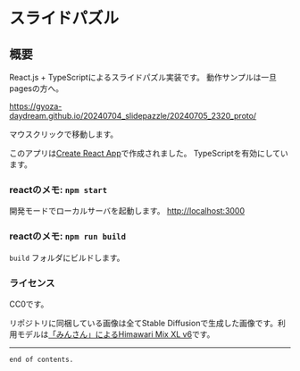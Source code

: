 # スライドパズル

## 概要

React.js + TypeScriptによるスライドパズル実装です。
動作サンプルは一旦pagesの方へ。

https://gyoza-daydream.github.io/20240704_slidepazzle/20240705_2320_proto/

マウスクリックで移動します。

このアプリは[Create React App](https://github.com/facebook/create-react-app)で作成されました。
TypeScriptを有効にしています。


### reactのメモ: `npm start`

開発モードでローカルサーバを起動します。
[http://localhost:3000](http://localhost:3000)


### reactのメモ: `npm run build`

`build` フォルダにビルドします。


### ライセンス

CC0です。

リポジトリに同梱している画像は全てStable Diffusionで生成した画像です。利用モデルは<a href="https://civitai.com/models/131611/himawarimix">「みんさん」によるHimawari Mix XL v6</a>です。


---

`end of contents.`